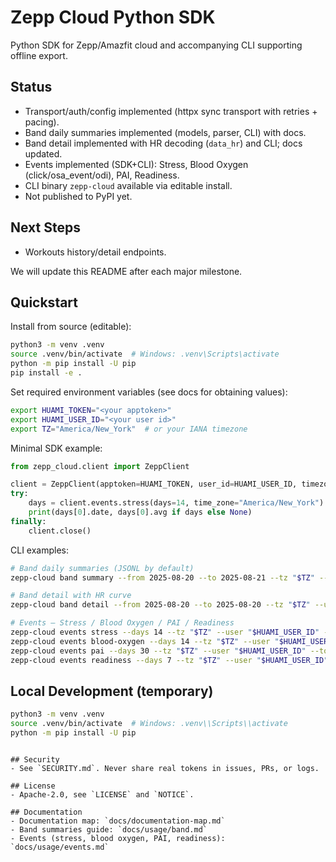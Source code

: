 # Zepp Cloud Python SDK

Python SDK for Zepp/Amazfit cloud and accompanying CLI supporting offline export.

## Status
- Transport/auth/config implemented (httpx sync transport with retries + pacing).
- Band daily summaries implemented (models, parser, CLI) with docs.
- Band detail implemented with HR decoding (`data_hr`) and CLI; docs updated.
- Events implemented (SDK+CLI): Stress, Blood Oxygen (click/osa_event/odi), PAI, Readiness.
- CLI binary `zepp-cloud` available via editable install.
- Not published to PyPI yet.

## Next Steps
- Workouts history/detail endpoints.

We will update this README after each major milestone.

## Quickstart

Install from source (editable):
```bash
python3 -m venv .venv
source .venv/bin/activate  # Windows: .venv\Scripts\activate
python -m pip install -U pip
pip install -e .
```

Set required environment variables (see docs for obtaining values):
```bash
export HUAMI_TOKEN="<your apptoken>"
export HUAMI_USER_ID="<your user id>"
export TZ="America/New_York"  # or your IANA timezone
```

Minimal SDK example:
```python
from zepp_cloud.client import ZeppClient

client = ZeppClient(apptoken=HUAMI_TOKEN, user_id=HUAMI_USER_ID, timezone="America/New_York")
try:
    days = client.events.stress(days=14, time_zone="America/New_York")
    print(days[0].date, days[0].avg if days else None)
finally:
    client.close()
```

CLI examples:
```bash
# Band daily summaries (JSONL by default)
zepp-cloud band summary --from 2025-08-20 --to 2025-08-21 --tz "$TZ" --user "$HUAMI_USER_ID" --token "$HUAMI_TOKEN"

# Band detail with HR curve
zepp-cloud band detail --from 2025-08-20 --to 2025-08-20 --tz "$TZ" --user "$HUAMI_USER_ID" --token "$HUAMI_TOKEN" --pretty

# Events — Stress / Blood Oxygen / PAI / Readiness
zepp-cloud events stress --days 14 --tz "$TZ" --user "$HUAMI_USER_ID" --token "$HUAMI_TOKEN" --pretty
zepp-cloud events blood-oxygen --days 14 --tz "$TZ" --user "$HUAMI_USER_ID" --token "$HUAMI_TOKEN" --subtype odi
zepp-cloud events pai --days 30 --tz "$TZ" --user "$HUAMI_USER_ID" --token "$HUAMI_TOKEN" --pretty
zepp-cloud events readiness --days 7 --tz "$TZ" --user "$HUAMI_USER_ID" --token "$HUAMI_TOKEN" --pretty
```

## Local Development (temporary)
```bash
python3 -m venv .venv
source .venv/bin/activate  # Windows: .venv\\Scripts\\activate
python -m pip install -U pip
```
```

## Security
- See `SECURITY.md`. Never share real tokens in issues, PRs, or logs.

## License
- Apache-2.0, see `LICENSE` and `NOTICE`.

## Documentation
- Documentation map: `docs/documentation-map.md`
- Band summaries guide: `docs/usage/band.md`
- Events (stress, blood oxygen, PAI, readiness): `docs/usage/events.md`
